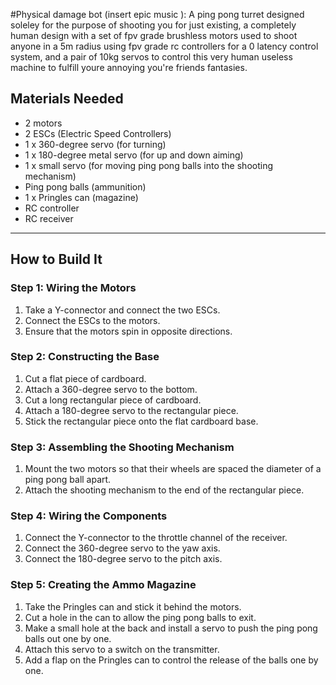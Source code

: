 #Physical damage  bot (insert epic music ):
A ping pong turret designed soleley for the purpose of shooting you for just existing,
a completely human design with a set of fpv grade brushless motors used to shoot anyone in a 5m radius 
using fpv grade rc controllers for a 0 latency control system, and a pair of 10kg servos to control this very human useless machine to fulfill youre annoying you're friends fantasies.

## Materials Needed
- 2 motors
- 2 ESCs (Electric Speed Controllers)
- 1 x 360-degree servo (for turning)
- 1 x 180-degree metal servo (for up and down aiming)
- 1 x small servo (for moving ping pong balls into the shooting mechanism)
- Ping pong balls (ammunition)
- 1 x Pringles can (magazine)
- RC controller
- RC receiver

---

## How to Build It

### Step 1: Wiring the Motors
1. Take a Y-connector and connect the two ESCs.
2. Connect the ESCs to the motors.
3. Ensure that the motors spin in opposite directions.

### Step 2: Constructing the Base
1. Cut a flat piece of cardboard.
2. Attach a 360-degree servo to the bottom.
3. Cut a long rectangular piece of cardboard.
4. Attach a 180-degree servo to the rectangular piece.
5. Stick the rectangular piece onto the flat cardboard base.

### Step 3: Assembling the Shooting Mechanism
1. Mount the two motors so that their wheels are spaced the diameter of a ping pong ball apart.
2. Attach the shooting mechanism to the end of the rectangular piece.

### Step 4: Wiring the Components
1. Connect the Y-connector to the throttle channel of the receiver.
2. Connect the 360-degree servo to the yaw axis.
3. Connect the 180-degree servo to the pitch axis.

### Step 5: Creating the Ammo Magazine
1. Take the Pringles can and stick it behind the motors.
2. Cut a hole in the can to allow the ping pong balls to exit.
3. Make a small hole at the back and install a servo to push the ping pong balls out one by one.
4. Attach this servo to a switch on the transmitter.
5. Add a flap on the Pringles can to control the release of the balls one by one.
